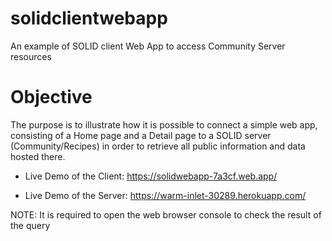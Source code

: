 # solidclientwebapp
An example of SOLID client Web App to access Community Server resources

# Objective
The purpose is to illustrate how it is possible to connect a simple web app, consisting of a Home page and a Detail page to a SOLID server (Community/Recipes) in order to retrieve all public information and data hosted there.

- Live Demo of the Client: https://solidwebapp-7a3cf.web.app/

- Live Demo of the Server: https://warm-inlet-30289.herokuapp.com/

NOTE: It is required to open the web browser console to check the result of the query
